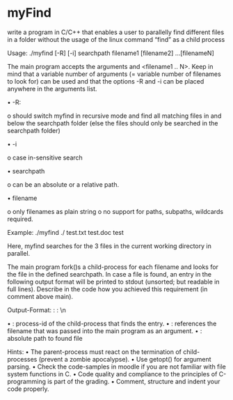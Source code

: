 # myFind
write a program in C/C++ that enables a user to parallelly find different files in a folder without the usage of the linux command “find” as a child process

Usage:
./myfind [-R] [-i] searchpath filename1 [filename2] …[filenameN]

The main program accepts the arguments <searchpath> and <filename1 .. N>. Keep in mind that a
variable number of arguments (= variable number of filenames to look for) can be used and that the
options -R and -i can be placed anywhere in the arguments list.

• -R:

o should switch myfind in recursive mode and find all matching files in and below the
searchpath folder (else the files should only be searched in the searchpath folder)

• -i

o case in-sensitive search

• searchpath

o can be an absolute or a relative path.

• filename

o only filenames as plain string
o no support for paths, subpaths, wildcards required.

Example:
./myfind ./ test.txt test.doc test

Here, myfind searches for the 3 files in the current working directory in parallel.

The main program fork()s a child-process for each filename and looks for the file in the defined
searchpath. In case a file is found, an entry in the following output format will be printed to stdout
(unsorted; but readable in full lines). Describe in the code how you achieved this requirement (in
comment above main).

Output-Format:
<pid>: <filename>: <complete-path-to-found-file>\n

• <pid>: process-id of the child-process that finds the entry.
• <filename>: references the filename that was passed into the main program as an argument.
• <complete-path-to-found-file>: absolute path to found file

Hints:
• The parent-process must react on the termination of child-processes (prevent a zombie
apocalypse).
• Use getopt() for argument parsing.
• Check the code-samples in moodle if you are not familiar with file system functions in C.
• Code quality and compliance to the principles of C-programming is part of the grading.
• Comment, structure and indent your code properly. 
